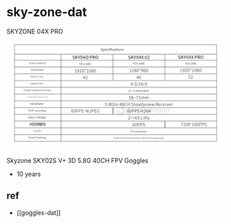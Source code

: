
# sky-zone-dat

SKYZONE 04X PRO

![](2025-05-29-16-35-55.png)


Skyzone SKY02S V+ 3D 5.8G 40CH FPV Goggles
- 10 years 




## ref 

- [[goggles-dat]]